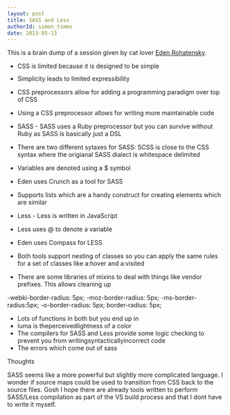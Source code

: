 ```yaml
---
layout: post
title: SASS and Less
authorId: simon_timms
date: 2013-05-13
---
```


This is a brain dump of a session given by cat lover [Eden Rohatensky](https://twitter.com/edenthecat).

- <span style="line-height:13px;">CSS is limited because it is designed to be simple</span>
- Simplicity leads to limited expressibility
- CSS preprocessors allow for adding a programming paradigm over top of CSS
- Using a CSS preprocessor allows for writing more maintainable code
- SASS - SASS uses a Ruby preprocessor but you can survive without Ruby as SASS is basically just a DSL
- There are two different sytaxes for SASS: SCSS is close to the CSS syntax where the origianal SASS dialect is whitespace delimited
- Variables are denoted using a $ symbol

- Eden uses Crunch as a tool for SASS
- Supports lists which are a handy construct for creating elements which are similar
- Less - Less is written in JavaScript
- Less uses @ to denote a variable
- Eden uses Compass for LESS
- Both tools support nesting of classes so you can apply the same rules for a set of classes like a:hover and a:visited
- There are some libraries of mixins to deal with things like vendor prefixes. This allows cleaning up

-webki-border-radius: 5px; -moz-border-radius: 5px; -ms-border-radius:5px; -o-border-radius: 5px; border-radius: 5px;

- Lots of functions in both but you end up in
- luma is theperceivedlightness of a color
- The compilers for SASS and Less provide some logic checking to prevent you from writingsyntacticallyincorrect code
- The errors which come out of sass

Thoughts

SASS seems like a more powerful but slightly more complicated language. I wonder if source maps could be used to transition from CSS back to the source files. Gosh I hope there are already tools written to perform SASS/Less compilation as part of the VS build process and that I dont have to write it myself.



